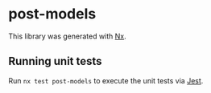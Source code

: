 # post-models

This library was generated with [Nx](https://nx.dev).

## Running unit tests

Run `nx test post-models` to execute the unit tests via [Jest](https://jestjs.io).
